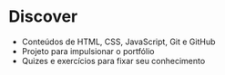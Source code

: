 # Discover
- Conteúdos de HTML, CSS, JavaScript, Git e GitHub
- Projeto para impulsionar o portfólio
- Quizes e exercícios para fixar seu conhecimento